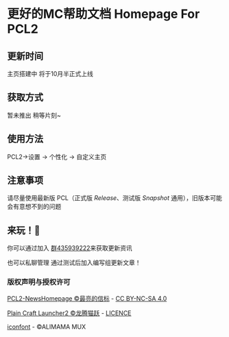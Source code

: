 # 更好的MC帮助文档 Homepage For PCL2
## 更新时间
主页搭建中 将于10月半正式上线

## 获取方式
暂未推出 稍等片刻~

## 使用方法
PCL2->设置 -> 个性化 -> 自定义主页
 
## 注意事项

请尽量使用最新版 PCL（正式版 *Release*、测试版 *Snapshot* 通用），旧版本可能会有意想不到的问题

## 来玩！👀

你可以通过加入 [群435939222](https://qm.qq.com/q/lXI1k7H7Es)来获取更新资讯

也可以私聊管理 通过测试后加入编写组更新文章！

### 版权声明与授权许可

[PCL2-NewsHomepage ©最亮的信标](https://news.bugjump.net) - [CC BY-NC-SA 4.0](https://creativecommons.org/licenses/by-nc-sa/4.0/)

[Plain Craft Launcher2 ©龙腾猫跃](https://github.com/Hex-Dragon/PCL2) - [LICENCE](https://github.com/Hex-Dragon/PCL2/blob/main/LICENCE)

[iconfont](https://www.iconfont.cn) - ©ALIMAMA MUX

